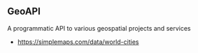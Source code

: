 ## GeoAPI

A programmatic API to various geospatial projects and services

- https://simplemaps.com/data/world-cities

